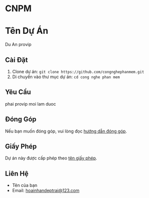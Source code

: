 # CNPM
<!DOCTYPE html>
<html lang="en">
<head>
    <meta charset="UTF-8">
    <meta name="viewport" content="width=device-width, initial-scale=1.0">
    <title>Cong Nghe Phan Mem</title>
</head>
<body>

# Tên Dự Án

Du An provip

## Cài Đặt

1. Clone dự án: `git clone https://github.com/congnghephanmem.git`
2. Di chuyển vào thư mục dự án: `cd cong nghe phan mem`





## Yêu Cầu

phai provip moi lam duoc 

## Đóng Góp

Nếu bạn muốn đóng góp, vui lòng đọc [hướng dẫn đóng góp](CONTRIBUTING.md).

## Giấy Phép

Dự án này được cấp phép theo [tên giấy phép](LICENSE.md).

## Liên Hệ

- Tên của bạn
- Email: hoainhandeptrai@123.com

</body>
</html>
